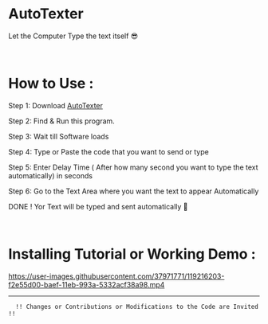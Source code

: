 # AutoTexter   
Let the Computer Type the text itself  :sunglasses: 
  
<br> 
 
How to Use : 
=============   
 


Step 1: Download <a href="https://github.com/shu6h4m/AutoTexter/raw/main/AutoTexter.exe"> AutoTexter </a>

Step 2: Find & Run this program.

Step 3: Wait till Software loads   

Step 4: Type or Paste the code that you want to send or type
 
Step 5: Enter Delay Time ( After how many second you want to type the text automatically) in seconds
 
Step 6: Go to the Text Area where you want the text to appear Automatically

DONE ! Yor Text will be typed and sent automatically :metal:

</br>

Installing Tutorial or Working Demo : 
=============  



https://user-images.githubusercontent.com/37971771/119216203-f2e55d00-baef-11eb-993a-5332acf38a98.mp4

<hr>  

      !! Changes or Contributions or Modifications to the Code are Invited !!
                              
